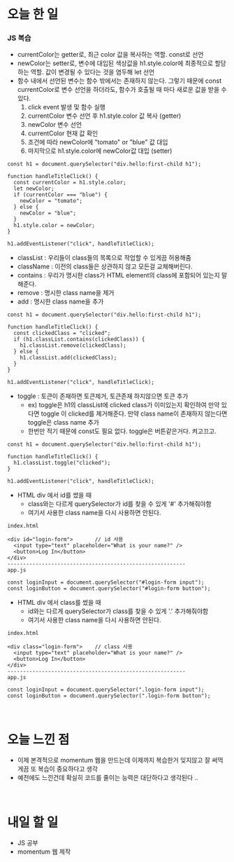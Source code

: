 # 오늘 한 일

### JS 복습

- currentColor는 getter로, 최근 color 값을 복사하는 역할. const로 선언
- newColor는 setter로, 변수에 대입된 색상값을 h1.style.color에 최종적으로 할당하는 역할. 값이 변경될 수 있다는 것을 염두해 let 선언
- 함수 내에서 선언된 변수는 함수 밖에서는 존재하지 않는다. 그렇기 때문에 const currentColor로 변수 선언을 하더라도, 함수가 호출될 때 마다 새로운 값을 받을 수 있다.
  1. click event 발생 및 함수 실행
  2. currentColor 변수 선언 후 h1.style.color 값 복사 (getter)
  3. newColor 변수 선언
  4. currentColor 현재 값 확인
  5. 조건에 따라 newColor에 "tomato" or "blue" 값 대입
  6. 마지막으로 h1.style.color에 newColor값 대입 (setter)

```
const h1 = document.querySelector("div.hello:first-child h1");

function handleTitleClick() {
  const currentColor = h1.style.color;
  let newColor;
  if (currentColor === "blue") {
    newColor = "tomato";
  } else {
    newColor = "blue";
  }
  h1.style.color = newColor;
}

h1.addEventListener("click", handleTitleClick);

```

- classList : 우리들이 class들의 목록으로 작업할 수 있게끔 허용해줌
- className : 이전의 class들은 상관하지 않고 모든걸 교체해버린다.
- contains : 우리가 명시한 class가 HTML element의 class에 포함되어 있는지 말해준다.
- remove : 명시한 class name을 제거
- add : 명시한 class name을 추가

```
const h1 = document.querySelector("div.hello:first-child h1");

function handleTitleClick() {
  const clickedClass = "clicked";
  if (h1.classList.contains(clickedClass)) {
    h1.classList.remove(clickedClass);
  } else {
    h1.classList.add(clickedClass);
  }
}

h1.addEventListener("click", handleTitleClick);
```

- toggle : 토큰이 존재하면 토큰제거, 토큰존재 하지않으면 토큰 추가
  - ex) toggle은 h1의 classList에 clicked class가 이미있는지 확인하여 만약 있다면 toggle 이 clicked를 제거해준다. 만약 class name이 존재하지 않는다면 toggle은 class name 추가
  - 한번만 적기 때문에 const도 필요 없다. toggle은 버튼같은거다. 켜고끄고.

```
const h1 = document.querySelector("div.hello:first-child h1");

function handleTitleClick() {
  h1.classList.toggle("clicked");
}

h1.addEventListener("click", handleTitleClick);
```

- HTML div 에서 id를 썼을 때
  - class와는 다르게 querySelector가 id를 찾을 수 있게 '#' 추가해줘야함
  - 여기서 사용한 class name을 다시 사용하면 안된다.

```
index.html

<div id="login-form">       // id 사용
  <input type="text" placeholder="What is your name?" />
  <button>Log In</button>
</div>
---------------------------------------------------------
app.js

const loginInput = document.querySelector("#login-form input");
const loginButton = document.querySelector("#login-form button");
```

- HTML div 에서 class를 썼을 때
  - id와는 다르게 querySelector가 class를 찾을 수 있게 '.' 추가해줘야함
  - 여기서 사용한 class name을 다시 사용하면 안된다.

```
index.html

<div class="login-form">    // class 사용
  <input type="text" placeholder="What is your name?" />
  <button>Log In</button>
</div>
---------------------------------------------------------
app.js

const loginInput = document.querySelector(".login-form input");
const loginButton = document.querySelector(".login-form button");
```

  <br />

# 오늘 느낀 점

- 이제 본격적으로 momentum 웹을 만드는데 이제까지 복습한거 잊지않고 잘 써먹게끔 또 복습이 중요하다고 생각
- 예전에도 느낀건데 확실히 코드를 줄이는 능력은 대단하다고 생각된다 ..

<br />

# 내일 할 일

- JS 공부
- momentum 웹 제작
